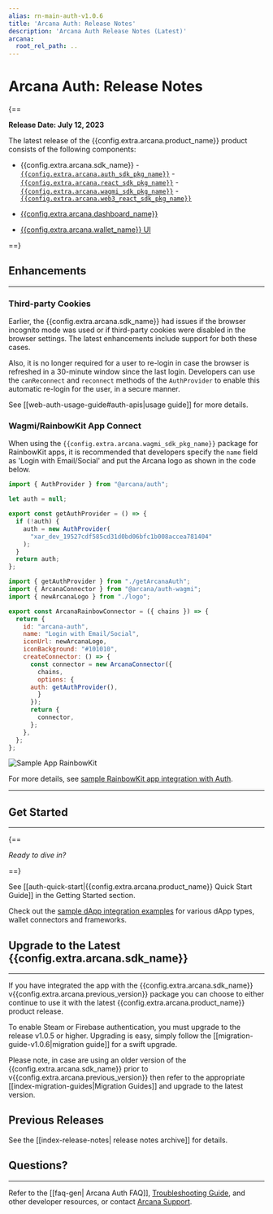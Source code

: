 ```yaml
---
alias: rn-main-auth-v1.0.6
title: 'Arcana Auth: Release Notes'
description: 'Arcana Auth Release Notes (Latest)'
arcana:
  root_rel_path: ..
---
```


# Arcana Auth: Release Notes

{==

**Release Date: July 12, 2023**  

The latest release of the {{config.extra.arcana.product_name}} product consists of the following components:

* {{config.extra.arcana.sdk_name}}
      - [`{{config.extra.arcana.auth_sdk_pkg_name}}`](https://www.npmjs.com/package/@arcana/auth) 
      - [`{{config.extra.arcana.react_sdk_pkg_name}}`](https://www.npmjs.com/package/@arcana/auth-react)
      - [`{{config.extra.arcana.wagmi_sdk_pkg_name}}`](https://www.npmjs.com/package/@arcana/auth-wagmi) 
      - [`{{config.extra.arcana.web3_react_sdk_pkg_name}}`](https://www.npmjs.com/package/@arcana/auth-web3-react)
      
* [{{config.extra.arcana.dashboard_name}}](https://dashboard.arcana.network/)

* [{{config.extra.arcana.wallet_name}} UI](https://github.com/arcana-network/wallet-ui)

==}

## Enhancements
---

### Third-party Cookies

Earlier, the {{config.extra.arcana.sdk_name}} had issues if the browser incognito mode was used or if third-party cookies were disabled in the browser settings. The latest enhancements include support for both these cases.

Also, it is no longer required for a user to re-login in case the browser is refreshed in a 30-minute window since the last login. Developers can use the `canReconnect` and `reconnect` methods of the `AuthProvider` to enable this automatic re-login for the user, in a secure manner.

See [[web-auth-usage-guide#auth-apis|usage guide]] for more details.

### Wagmi/RainbowKit App Connect

When using the `{{config.extra.arcana.wagmi_sdk_pkg_name}}` package for RainbowKit apps, it is recommended that developers specify the `name` field as 'Login with Email/Social' and put the Arcana logo as shown in the code below.

```js title="utils/getArcanaAuth.js" hl_lines="1 7-9"
import { AuthProvider } from "@arcana/auth";

let auth = null;

export const getAuthProvider = () => {
  if (!auth) {
    auth = new AuthProvider(
      "xar_dev_19527cdf585cd31d0bd06bfc1b008accea781404"
    );
  }
  return auth;
};

```

```js title="utils/wallet.js" hl_lines="1-3 8-9"
import { getAuthProvider } from "./getArcanaAuth";
import { ArcanaConnector } from "@arcana/auth-wagmi";
import { newArcanaLogo } from "./logo";

export const ArcanaRainbowConnector = ({ chains }) => {
  return {
    id: "arcana-auth",
    name: "Login with Email/Social",
    iconUrl: newArcanaLogo,
    iconBackground: "#101010",
    createConnector: () => {
      const connector = new ArcanaConnector({
        chains,
        options: {
	  auth: getAuthProvider(),
        }
      });
      return {
        connector,
      };
    },
  };
};

```

![Sample App RainbowKit](/img/rainbow-sample-app-text-logo.gif)

For more details, see [sample RainbowKit app integration with Auth](https://github.com/arcana-network/auth-wagmi/tree/main/examples/rainbowkit-integration).


---

## Get Started

---

{==

*Ready to dive in?* 

==}

See [[auth-quick-start|{{config.extra.arcana.product_name}} Quick Start Guide]] in the Getting Started section. 

Check out the [sample dApp integration examples](https://github.com/arcana-network/auth-examples) for various dApp types, wallet connectors and frameworks.

## Upgrade to the Latest {{config.extra.arcana.sdk_name}} 

---

If you have integrated the app with the {{config.extra.arcana.sdk_name}} v{{config.extra.arcana.previous_version}} package you can choose to either continue to use it with the latest {{config.extra.arcana.product_name}} product release.

To enable Steam or Firebase authentication, you must upgrade to the release v1.0.5 or higher. Upgrading is easy, simply follow the [[migration-guide-v1.0.6|migration guide]] for a swift upgrade.

Please note, in case are using an older version of the {{config.extra.arcana.sdk_name}} prior to v{{config.extra.arcana.previous_version}} then refer to the appropriate [[index-migration-guides|Migration Guides]] and upgrade to the latest version.

## Previous Releases

See the [[index-release-notes| release notes archive]] for details.

## Questions? 

---

Refer to the [[faq-gen| Arcana Auth FAQ]], [Troubleshooting Guide]({{page.meta.arcana.root_rel_path}}/troubleshooting.md), and other developer resources, or contact [Arcana Support]({{page.meta.arcana.root_rel_path}}/support.md).
